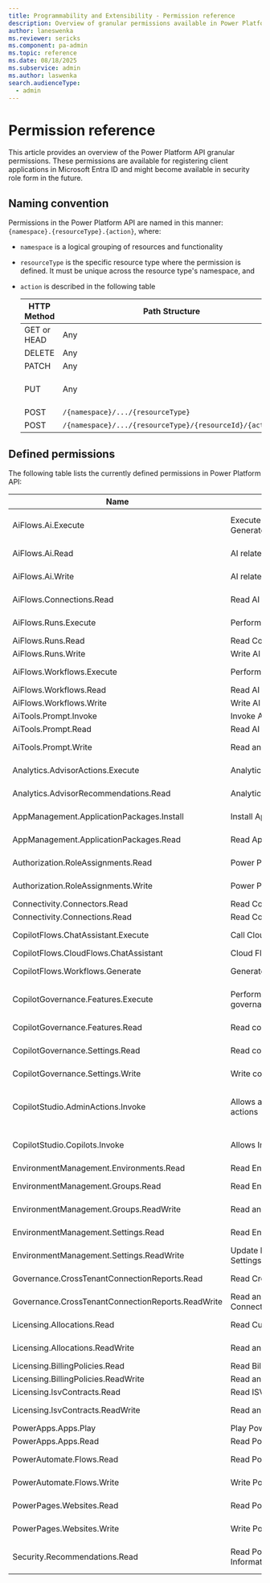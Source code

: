 ```yaml
---
title: Programmability and Extensibility - Permission reference
description: Overview of granular permissions available in Power Platform programmability tools
author: laneswenka
ms.reviewer: sericks
ms.component: pa-admin
ms.topic: reference
ms.date: 08/18/2025
ms.subservice: admin
ms.author: laswenka
search.audienceType: 
  - admin
---
```


# Permission reference

This article provides an overview of the Power Platform API granular permissions. These permissions are available for registering client applications in Microsoft Entra ID and might become available in security role form in the future.

## Naming convention

Permissions in the Power Platform API are named in this manner: `{namespace}.{resourceType}.{action}`, where:

* `namespace` is a logical grouping of resources and functionality
* `resourceType` is the specific resource type where the permission is defined. It must be unique across the resource type's namespace, and
* `action` is described in the following table

  HTTP Method | Path Structure | Action Name(s)
  ----------- | -------------- | --------------
  GET or HEAD | Any            | Read
  DELETE      | Any            | Delete
  PATCH       | Any            | Update
  PUT         | Any            | Create and Update
  POST        | `/{namespace}/.../{resourceType}` | Create
  POST        | `/{namespace}/.../{resourceType}/{resourceId}/{action}` | `{action}`

## Defined permissions

The following table lists the currently defined permissions in Power Platform API:

Name | Display name | Description
---- | ------------ | -----------
AiFlows.Ai.Execute | Execute AI related operations (like Generate) on AI flow | Allows you to execute AI-related operations (like Generate) on AI flows.
AiFlows.Ai.Read | AI related read operations on AI flow | Allows you to do AI-related read operations on AI flows.
AiFlows.Ai.Write | AI related write operations on AI flow | Allows you to do AI-related write operations on AI flows.
AiFlows.Connections.Read | Read AI Flow Connection | Allows reading AI flow connections.
AiFlows.Runs.Execute | Perform actions on AI flow run | Allows performing actions on AI flow runs.
AiFlows.Runs.Read | Read Copilot flow run | Allows reading AI flow runs.
AiFlows.Runs.Write | Write AI flow run | Allows writing AI flow runs.
AiFlows.Workflows.Execute | Perform actions (like activate) AI flow | Allows you to perform actions (like activate) on AI flows.
AiFlows.Workflows.Read | Read AI flow | Allows reading AI flows.
AiFlows.Workflows.Write | Write AI flow | Allows writing AI flows.
AiTools.Prompt.Invoke | Invoke AI Prompts | Allows invoking of AI prompts.
AiTools.Prompt.Read | Read AI Prompts | Allows reading of AI prompts.
AiTools.Prompt.Write | Read and Write AI Prompts | Allows reading and writing of AI prompts.
Analytics.AdvisorActions.Execute | Analytics.AdvisorActions.Execute | Allows users to execute advisor actions.
Analytics.AdvisorRecommendations.Read | Analytics.AdvisorRecommendations.Read | Allows users to read advisor recommendations.
AppManagement.ApplicationPackages.Install | Install Application Packages | Allows installing application packages
AppManagement.ApplicationPackages.Read | Read Application Packages | Allows reading application packages
Authorization.RoleAssignments.Read | Power Platform role assignment reader | Allows reading Power Platform role assignments
Authorization.RoleAssignments.Write | Power Platform role assignment writer | Allows assigning Power Platform role assignments
Connectivity.Connectors.Read | Read Connectors | Allows reading connectors
Connectivity.Connections.Read | Read Connections | Allows reading connections
CopilotFlows.ChatAssistant.Execute | Call Cloud Flows chat assistant | Allows calling cloud flows chat assistant
CopilotFlows.CloudFlows.ChatAssistant | Cloud Flows chat assistant | Allows cloud flows chat assistant
CopilotFlows.Workflows.Generate | Generate Copilot Flow Suggestion | Allows generating copilot flow suggestions
CopilotGovernance.Features.Execute | Perform actions related to copilot governance features | Permission required to perform actions related to copilot governance features
CopilotGovernance.Features.Read | Read copilot governance features | Permission required to read copilot governance features
CopilotGovernance.Settings.Read | Read copilot governance settings | Permission required to read copilot governance settings
CopilotGovernance.Settings.Write | Write copilot governance settings | Permission required to write copilot governance settings
CopilotStudio.AdminActions.Invoke | Allows admins to invoke administrative actions | Allow admins to invoke administrative actions on agents created in Microsoft Copilot Studio
CopilotStudio.Copilots.Invoke | Allows Invoking Copilots | Allows interacting with authenticated copilots hosted by Copilot Studio
EnvironmentManagement.Environments.Read | Read Environments | Allows reading of Environments
EnvironmentManagement.Groups.Read | Read Environment Groups | Allows reading of Environment Groups
EnvironmentManagement.Groups.ReadWrite | Read and Write Environment Groups | Allows reading and writing of Environment Groups
EnvironmentManagement.Settings.Read | Read Environment Management Settings | Allows reading of Environment Management Settings
EnvironmentManagement.Settings.ReadWrite | Update Environment Management Settings | Allows update of Environment Management Settings
Governance.CrossTenantConnectionReports.Read | Read Cross-Tenant Connection Reports | Allows reading cross-tenant connection reports
Governance.CrossTenantConnectionReports.ReadWrite | Read and Write Cross-Tenant Connection Reports | Allows reading and writing cross-tenant connection reports
Licensing.Allocations.Read | Read Currency Allocations | Allows reading currency allocations
Licensing.Allocations.ReadWrite | Read and Write Currency Allocations | Allows reading and writing currency allocations
Licensing.BillingPolicies.Read | Read Billing Policies | Allows reading billing policies
Licensing.BillingPolicies.ReadWrite | Read and Write Billing Policies | Read and Write Billing Policies
Licensing.IsvContracts.Read | Read ISV Contracts | Allows reading ISV contracts
Licensing.IsvContracts.ReadWrite | Read and Write ISV Contracts | Allows reading and writing ISV contracts
PowerApps.Apps.Play | Play Power Apps | Allows playing Power Apps
PowerApps.Apps.Read | Read Power App | Allows reading Power Apps
PowerAutomate.Flows.Read | Read Power Automate Flows | Allows reading Power Automate Flows
PowerAutomate.Flows.Write | Write Power Automate Flows | Allows writing Power Automate Flows
PowerPages.Websites.Read | Read Power Pages Websites | Allows reading Power Pages websites
PowerPages.Websites.Write | Write Power Pages Websites | Allows writing Power Pages websites
Security.Recommendations.Read | Read Power Platform Security Information | Allows reading security recommendation information in Power Platform
